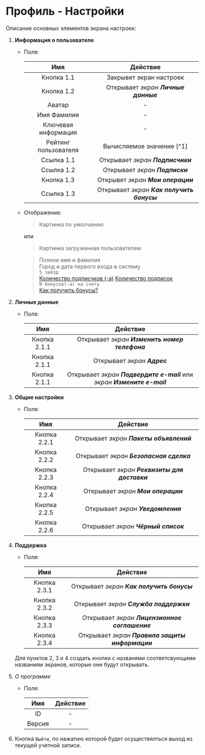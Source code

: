 # Профиль - Настройки

Описание основных элементов экрана настроек:

1. **Информация о пользователе**
    * Поля:
	
        |  Имя | Действие  |
        |:-:|:-:|
        | Кнопка 1.1  | Закрывет экран настроек  |
        | Кнопка 1.2  | Открывает *экран __Личные данные__* |
        | Аватар | -  |
        | Имя Фамилия | - |
        | Ключевая информация  |  - |
        | Рейтинг пользователя | Вычисляемое значение [^1]  |
        | Ссылка 1.1  | Открывает *экран __Подписчики__*  |
        | Ссылка 1.2  | Открывает *экран __Подписки__*  |
        |Кнопка 1.3 | Открывет *экран __Мои операции__* |
        | Ссылка 1.3  | Открывает *экран __Как получить бонусы__*  |
    * Отображение:
        > Картинка по умолчанию

        или

        > Картинка загруженная пользователем

        > Полное имя и фамилия <br>
        > Город и дата первого входа в систему <br>
        > `5 звёзд` <br>
        > [Количество подписчков (-а)](#)
        > [Количество подписок](#) <br>
        > `N бонусов(-а) на счету` <br>
        > [Как получить бонусы?](#)
        
2. **Личные данные**
    * Поля:
	
        |  Имя | Действие  |
        |:-:|:-:|
        | Кнопка 2.1.1  | Открывает *экран __Изменить номер телефона__*  |
        | Кнопка 2.1.1 | Открывает *экран __Адрес__* |
        | Кнопка 2.1.1  | Открывает *экран __Подвердите e-mail__* или *экран __Измените e-mail__* |
3. **Общие настройки**
    * Поля:
	
        |  Имя | Действие  |
        |:-:|:-:|
        | Кнопка 2.2.1  | Открывает *экран __Пакеты объявлений__* |
        | Кнопка 2.2.2  | Открывает *экран __Безопасная сделка__* |
        | Кнопка 2.2.3  | Открывает *экран __Реквизиты для доставки__* |
        | Кнопка 2.2.4  | Открывает *экран __Мои операции__* |
        | Кнопка 2.2.5  | Открывает *экран __Уведомления__* |
        | Кнопка 2.2.6  | Открывает *экран __Чёрный список__* |
4. **Поддержка**
    * Поля:
	
        |  Имя | Действие  |
        |:-:|:-:|
        | Кнопка 2.3.1  | Открывает *экран __Как получить бонусы__* |
        | Кнопка 2.3.2  | Открывает *экран __Служба поддержки__* |
        | Кнопка 2.3.3  | Открывает *экран __Лицензионное соглашение__* |
        | Кнопка 2.3.4  | Открывает *экран __Правила защиты информации__* |

    Для пунктов 2, 3 и 4 создать кнопки с названями соответсвующими названиям экранов, которые они будут открывать.
5. *О программе* 
    * Поля:   
	
        |  Имя | Действие  |
        |:-:|:-:|
        | ID  | - |
        | Версия  | - |
6. Кнопка `Выйти`, по нажатию которой будет осуществялться выход из текущей учетной записи.